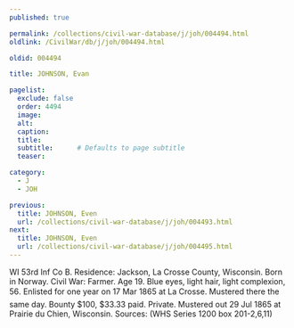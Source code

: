 ```yaml
---
published: true

permalink: /collections/civil-war-database/j/joh/004494.html
oldlink: /CivilWar/db/j/joh/004494.html

oldid: 004494

title: JOHNSON, Evan

pagelist:
  exclude: false
  order: 4494
  image: 
  alt:
  caption:
  title:
  subtitle:      # Defaults to page subtitle
  teaser:

category: 
  - J 
  - JOH

previous:
  title: JOHNSON, Even
  url: /collections/civil-war-database/j/joh/004493.html  
next:
  title: JOHNSON, Even
  url: /collections/civil-war-database/j/joh/004495.html   
---
```

WI 53rd Inf Co B. Residence: Jackson, La Crosse County, Wisconsin. Born in Norway. Civil War: Farmer. Age 19. Blue eyes, light hair, light complexion, 5&#146;6&#148;. Enlisted for one year on 17 Mar 1865 at La Crosse. Mustered there the same day. Bounty $100, $33.33 paid. Private. Mustered out 29 Jul 1865 at Prairie du Chien, Wisconsin. Sources: (WHS Series 1200 box 201-2,6,11)